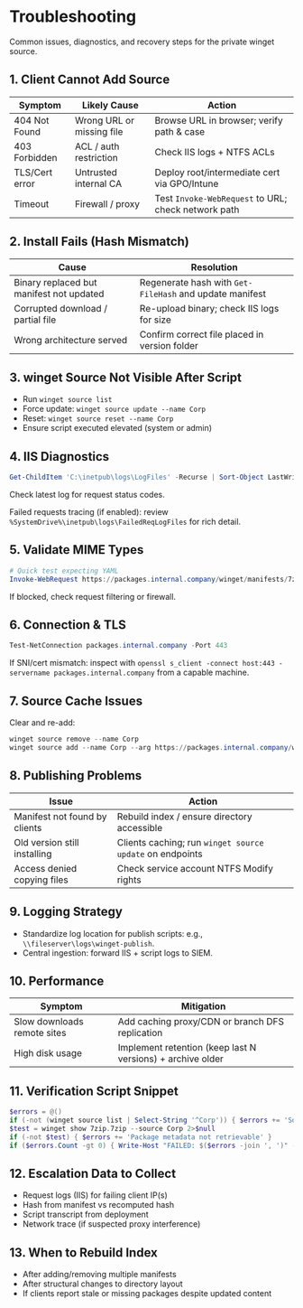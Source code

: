 # Troubleshooting

Common issues, diagnostics, and recovery steps for the private winget source.

## 1. Client Cannot Add Source
| Symptom | Likely Cause | Action |
|---------|--------------|--------|
| 404 Not Found | Wrong URL or missing file | Browse URL in browser; verify path & case |
| 403 Forbidden | ACL / auth restriction | Check IIS logs + NTFS ACLs |
| TLS/Cert error | Untrusted internal CA | Deploy root/intermediate cert via GPO/Intune |
| Timeout | Firewall / proxy | Test `Invoke-WebRequest` to URL; check network path |

## 2. Install Fails (Hash Mismatch)
| Cause | Resolution |
|-------|-----------|
| Binary replaced but manifest not updated | Regenerate hash with `Get-FileHash` and update manifest |
| Corrupted download / partial file | Re-upload binary; check IIS logs for size |
| Wrong architecture served | Confirm correct file placed in version folder |

## 3. winget Source Not Visible After Script
- Run `winget source list`
- Force update: `winget source update --name Corp`
- Reset: `winget source reset --name Corp`
- Ensure script executed elevated (system or admin)

## 4. IIS Diagnostics
```powershell
Get-ChildItem 'C:\inetpub\logs\LogFiles' -Recurse | Sort-Object LastWriteTime -Descending | Select-Object -First 5 FullName
```
Check latest log for request status codes.

Failed requests tracing (if enabled): review `%SystemDrive%\inetpub\logs\FailedReqLogFiles` for rich detail.

## 5. Validate MIME Types
```powershell
# Quick test expecting YAML
Invoke-WebRequest https://packages.internal.company/winget/manifests/7zip/7zip/23.01/7zip.installer.yaml -UseBasicParsing | Select-Object -ExpandProperty Content | Select-String 'PackageIdentifier'
```
If blocked, check request filtering or firewall.

## 6. Connection & TLS
```powershell
Test-NetConnection packages.internal.company -Port 443
```
If SNI/cert mismatch: inspect with `openssl s_client -connect host:443 -servername packages.internal.company` from a capable machine.

## 7. Source Cache Issues
Clear and re-add:
```powershell
winget source remove --name Corp
winget source add --name Corp --arg https://packages.internal.company/winget
```

## 8. Publishing Problems
| Issue | Action |
|-------|-------|
| Manifest not found by clients | Rebuild index / ensure directory accessible |
| Old version still installing | Clients caching; run `winget source update` on endpoints |
| Access denied copying files | Check service account NTFS Modify rights |

## 9. Logging Strategy
- Standardize log location for publish scripts: e.g., `\\fileserver\logs\winget-publish`.
- Central ingestion: forward IIS + script logs to SIEM.

## 10. Performance
| Symptom | Mitigation |
|---------|-----------|
| Slow downloads remote sites | Add caching proxy/CDN or branch DFS replication |
| High disk usage | Implement retention (keep last N versions) + archive older |

## 11. Verification Script Snippet
```powershell
$errors = @()
if (-not (winget source list | Select-String '^Corp')) { $errors += 'Source missing' }
$test = winget show 7zip.7zip --source Corp 2>$null
if (-not $test) { $errors += 'Package metadata not retrievable' }
if ($errors.Count -gt 0) { Write-Host "FAILED: $($errors -join ', ')" -ForegroundColor Red; exit 1 } else { Write-Host 'OK' -ForegroundColor Green }
```

## 12. Escalation Data to Collect
- Request logs (IIS) for failing client IP(s)
- Hash from manifest vs recomputed hash
- Script transcript from deployment
- Network trace (if suspected proxy interference)

## 13. When to Rebuild Index
- After adding/removing multiple manifests
- After structural changes to directory layout
- If clients report stale or missing packages despite updated content
